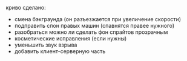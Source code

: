 криво сделано: 
- смена бэкграунда (он разъезжается при увеличение скорости)
- подправить спон правых машин (спавнятся правее нужного)
- разобраться можно ли сделать фон спрайтов прозрачным
- косметические исправления (если нужны)
- уменьшить звук взрыва
- добавить клиент-серверную часть
